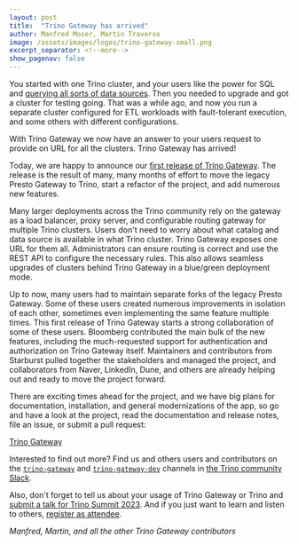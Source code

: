 ```yaml
---
layout: post
title:  "Trino Gateway has arrived"
author: Manfred Moser, Martin Traverso
image: /assets/images/logos/trino-gateway-small.png
excerpt_separator: <!--more-->
show_pagenav: false
---
```


You started with one Trino cluster, and your users like the power for SQL and
[querying all sorts of data sources]({{site_url}}/ecosystem/index.html#data-sources).
Then you needed to upgrade and got a cluster for testing going. That was a while
ago, and now you run a separate cluster configured for ETL workloads with
fault-tolerant execution, and some others with different configurations.

With Trino Gateway we now have an answer to your users request to provide on URL
for all the clusters. Trino Gateway has arrived!

<!--more-->

Today, we are happy to announce our [first release of Trino
Gateway](https://github.com/trinodb/trino-gateway/blob/main/docs/release-notes.md#trino-gateway-3-26-sep-2023).
The release is the result of many, many months of effort to move the legacy
Presto Gateway to Trino, start a refactor of the project, and add numerous new
features.

Many larger deployments across the Trino community rely on the gateway as a load
balancer, proxy server, and configurable routing gateway for multiple Trino
clusters. Users don't need to worry about what catalog and data source is
available in what Trino cluster. Trino Gateway exposes one URL for them all.
Administrators can ensure routing is correct and use the REST API to configure
the necessary rules. This also allows seamless upgrades of clusters behind Trino
Gateway in a blue/green deployment mode.

Up to now, many users had to maintain separate forks of the legacy Presto
Gateway. Some of these users created numerous improvements in isolation of each
other, sometimes even implementing the same feature multiple times. This first
release of Trino Gateway starts a strong collaboration of some of these users.
Bloomberg contributed the main bulk of the new features, including the
much-requested support for authentication and authorization on Trino Gateway
itself. Maintainers and contributors from Starburst pulled together the
stakeholders and managed the project, and collaborators from Naver, LinkedIn,
Dune, and others are already helping out and ready to move the project forward.

There are exciting times ahead for the project, and we have big plans for
documentation, installation, and general modernizations of the app, so go and
have a look at the project, read the documentation and release notes, file an
issue, or submit a pull request:

<div class="card-deck spacer-30">
    <a class="btn btn-pink" href="https://github.com/trinodb/trino-gateway">
        Trino Gateway
    </a>
</div>
<div class="spacer-30"></div>

Interested to find out more? Find us and others users and contributors on the
[`trino-gateway`](https://trinodb.slack.com/app_redirect?channel=trino-gateway)
and
[`trino-gateway-dev`](https://trinodb.slack.com/app_redirect?channel=trino-gateway-dev)
channels in [the Trino community Slack]({{site.baseurl}}/slack.html).

Also, don't forget to tell us about your usage of Trino Gateway or Trino and
[submit a talk for Trino Summit
2023](https://sessionize.com/trino-summit-2023/). And if you just want to learn
and listen to others, [register as
attendee](https://www.starburst.io/info/trinosummit2023/?utm_source=trino&utm_medium=website&utm_campaign=NORAM-FY24-Q4-EV-Trino-Summit-2023&utm_content=blog-1).

*Manfred, Martin, and all the other Trino Gateway contributors*
